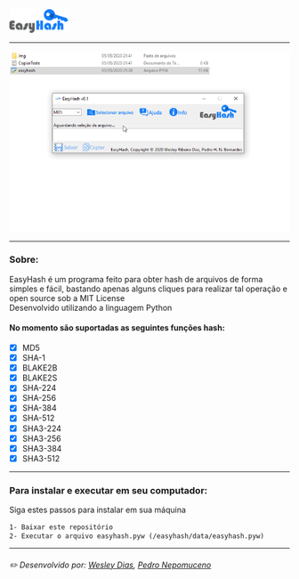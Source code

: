 ![logo](https://github.com/WeDias/EasyHash/blob/master/easyhash/data/img/hash_icon.png)

---
![execucao](https://github.com/WeDias/EasyHash/blob/master/ignorar/execucao0.gif)

---
### Sobre:
EasyHash é um programa feito para obter hash de arquivos de forma simples e fácil, 
bastando apenas alguns cliques para realizar tal operação e open source sob a MIT License   
Desenvolvido utilizando a linguagem Python

#### No momento são suportadas as seguintes funções hash:
- [x] MD5
- [x] SHA-1
- [x] BLAKE2B
- [x] BLAKE2S
- [x] SHA-224
- [x] SHA-256
- [x] SHA-384
- [x] SHA-512
- [x] SHA3-224
- [x] SHA3-256
- [x] SHA3-384
- [x] SHA3-512

---
### Para instalar e executar em seu computador:
Siga estes passos para instalar em sua máquina
```
1- Baixar este repositório
2- Executar o arquivo easyhash.pyw (/easyhash/data/easyhash.pyw)
```

---
###### ✏️ Desenvolvido por: [*Wesley Dias*](https://github.com/WeDias), [*Pedro Nepomuceno*](https://github.com/pedrohnb)
